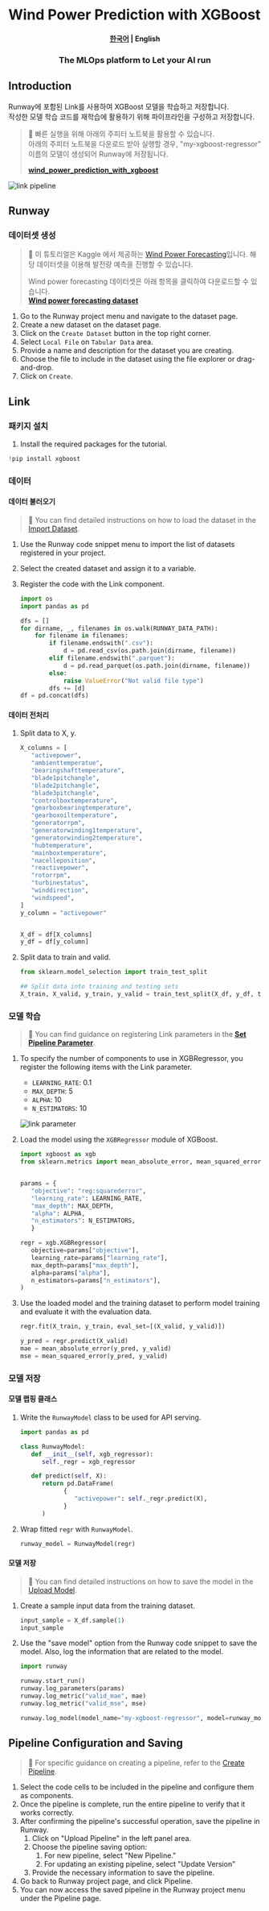 # Wind Power Prediction with XGBoost

<h4 align="center">
    <p>
        <a href="README.md">한국어</a> |
        <b>English</b>
    <p>
</h4>

<h3 align="center">
    <p>The MLOps platform to Let your AI run</p>
</h3>

## Introduction

Runway에 포함된 Link를 사용하여 XGBoost 모델을 학습하고 저장합니다.  
작성한 모델 학습 코드를 재학습에 활용하기 위해 파이프라인을 구성하고 저장합니다.

> 📘 빠른 실행을 위해 아래의 주피터 노트북을 활용할 수 있습니다.  
> 아래의 주피터 노트북을 다운로드 받아 실행할 경우, "my-xgboost-regressor" 이름의 모델이 생성되어 Runway에 저장됩니다.
>
> **[wind_power_prediction_with_xgboost](https://drive.google.com/uc?export=download&id=16ruQV9Q4sJuxvN7IxrPjTqHSv5gNducc)**

![link pipeline](../../assets/wind_power_prediction_with_xgboost/link_pipeline.png)

## Runway

### 데이터셋 생성

> 📘 이 튜토리얼은 Kaggle 에서 제공하는 [Wind Power Forecasting](https://www.kaggle.com/datasets/theforcecoder/wind-power-forecasting)입니다. 해당 데이터셋을 이용해 발전량 예측을 진행할 수 있습니다.
>
> Wind power forecasting 데이터셋은 아래 항목을 클릭하여 다운로드할 수 있습니다.  
> **[Wind power forecasting dataset](https://drive.google.com/uc?export=download&id=16iE44jF7J6rCa01EGcUP1wuMrKJUdN7J)**

1. Go to the Runway project menu and navigate to the dataset page.
2. Create a new dataset on the dataset page.
3. Click on the `Create Dataset` button in the top right corner.
4. Select `Local File` on `Tabular Data` area.
5. Provide a name and description for the dataset you are creating.
6. Choose the file to include in the dataset using the file explorer or drag-and-drop.
7. Click on `Create`.

## Link

### 패키지 설치

1. Install the required packages for the tutorial.

```python
!pip install xgboost
```

### 데이터

#### 데이터 불러오기

> 📘 You can find detailed instructions on how to load the dataset in the [Import Dataset](https://docs.mrxrunway.ai/v0.13.0-Eng/docs/import-dataset).

1. Use the Runway code snippet menu to import the list of datasets registered in your project.
2. Select the created dataset and assign it to a variable.
3. Register the code with the Link component.

    ```python
    import os
    import pandas as pd

    dfs = []
    for dirname, _, filenames in os.walk(RUNWAY_DATA_PATH):
        for filename in filenames:
            if filename.endswith(".csv"):
                d = pd.read_csv(os.path.join(dirname, filename))
            elif filename.endswith(".parquet"):
                d = pd.read_parquet(os.path.join(dirname, filename))
            else:
                raise ValueError("Not valid file type")
            dfs += [d]
    df = pd.concat(dfs)
    ```

#### 데이터 전처리

1. Split data to X, y.

    ```python
    X_columns = [
       "activepower",
       "ambienttemperatue",
       "bearingshafttemperature",
       "blade1pitchangle",
       "blade2pitchangle",
       "blade3pitchangle",
       "controlboxtemperature",
       "gearboxbearingtemperature",
       "gearboxoiltemperature",
       "generatorrpm",
       "generatorwinding1temperature",
       "generatorwinding2temperature",
       "hubtemperature",
       "mainboxtemperature",
       "nacelleposition",
       "reactivepower",
       "rotorrpm",
       "turbinestatus",
       "winddirection",
       "windspeed",
    ]
    y_column = "activepower"


    X_df = df[X_columns]
    y_df = df[y_column]
    ```

2. Split data to train and valid.

    ```python
    from sklearn.model_selection import train_test_split

    ## Split data into training and testing sets
    X_train, X_valid, y_train, y_valid = train_test_split(X_df, y_df, test_size=0.2)
    ```

### 모델 학습

> 📘 You can find guidance on registering Link parameters in the **[Set Pipeline Parameter](https://docs.mrxrunway.ai/v0.13.0-Eng/docs/set-pipeline-parameter)**.

1. To specify the number of components to use in XGBRegressor, you register the following items with the Link parameter.

    - `LEARNING_RATE`: 0.1
    - `MAX_DEPTH`: 5
    - `ALPHA`: 10
    - `N_ESTIMATORS`: 10

    ![link parameter](../../assets/wind_power_prediction_with_xgboost/link_parameter.png)

2. Load the model using the `XGBRegressor` module of XGBoost.

    ```python
    import xgboost as xgb
    from sklearn.metrics import mean_absolute_error, mean_squared_error


    params = {
       "objective": "reg:squarederror",
       "learning_rate": LEARNING_RATE,
       "max_depth": MAX_DEPTH,
       "alpha": ALPHA,
       "n_estimators": N_ESTIMATORS,
       }

    regr = xgb.XGBRegressor(
       objective=params["objective"],
       learning_rate=params["learning_rate"],
       max_depth=params["max_depth"],
       alpha=params["alpha"],
       n_estimators=params["n_estimators"],
    )
    ```

3. Use the loaded model and the training dataset to perform model training and evaluate it with the evaluation data.

    ```python
    regr.fit(X_train, y_train, eval_set=[(X_valid, y_valid)])

    y_pred = regr.predict(X_valid)
    mae = mean_absolute_error(y_pred, y_valid)
    mse = mean_squared_error(y_pred, y_valid)
    ```

### 모델 저장

#### 모델 랩핑 클래스

1. Write the `RunwayModel` class to be used for API serving.

    ```python
    import pandas as pd

    class RunwayModel:
       def __init__(self, xgb_regressor):
          self._regr = xgb_regressor

       def predict(self, X):
          return pd.DataFrame(
                {
                   "activepower": self._regr.predict(X),
                }
          )
    ```

2. Wrap fitted `regr` with `RunwayModel`.

    ```python
    runway_model = RunwayModel(regr)
    ```

#### 모델 저장

> 📘 You can find detailed instructions on how to save the model in the [Upload Model](https://docs.mrxrunway.ai/v0.13.0-Eng/docs/upload-model).

1. Create a sample input data from the training dataset.

    ```python
    input_sample = X_df.sample(1)
    input_sample
    ```

2. Use the "save model" option from the Runway code snippet to save the model. Also, log the information that are related to the model.

    ```python
    import runway

    runway.start_run()
    runway.log_parameters(params)
    runway.log_metric("valid_mae", mae)
    runway.log_metric("valid_mse", mse)

    runway.log_model(model_name="my-xgboost-regressor", model=runway_model, input_samples={"predict": input_sample})

    ```

## Pipeline Configuration and Saving

> 📘 For specific guidance on creating a pipeline, refer to the [Create Pipeline](https://docs.mrxrunway.ai/v0.13.0-Eng/docs/create-pipeline).

1. Select the code cells to be included in the pipeline and configure them as components.
2. Once the pipeline is complete, run the entire pipeline to verify that it works correctly.
3. After confirming the pipeline's successful operation, save the pipeline in Runway.
    1. Click on "Upload Pipeline" in the left panel area.
    2. Choose the pipeline saving option:
        1. For new pipeline, select "New Pipeline."
        2. For updating an existing pipeline, select "Update Version"
    3. Provide the necessary information to save the pipeline.
4. Go back to Runway project page, and click Pipeline.
5. You can now access the saved pipeline in the Runway project menu under the Pipeline page.
